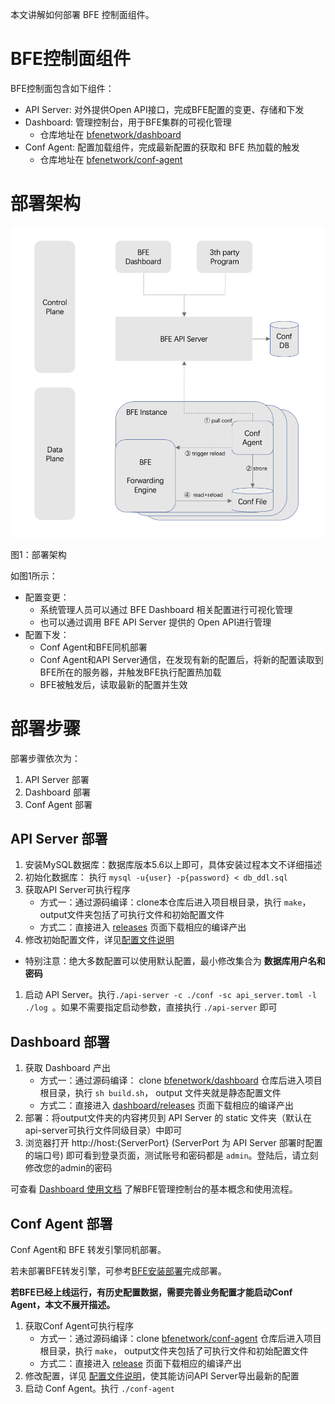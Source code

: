 本文讲解如何部署 BFE 控制面组件。

# BFE控制面组件
BFE控制面包含如下组件：
- API Server: 对外提供Open API接口，完成BFE配置的变更、存储和下发
- Dashboard: 管理控制台，用于BFE集群的可视化管理
    - 仓库地址在 [bfenetwork/dashboard](https://github.com/bfenetworks/dashboard)
- Conf Agent: 配置加载组件，完成最新配置的获取和 BFE 热加载的触发
    - 仓库地址在 [bfenetwork/conf-agent](https://github.com/bfenetworks/conf-agent)


# 部署架构
![部署架构](./assert/deploy_architecture.png)

图1：部署架构

如图1所示：
- 配置变更：
    - 系统管理人员可以通过 BFE Dashboard 相关配置进行可视化管理
    - 也可以通过调用 BFE API Server 提供的 Open API进行管理
- 配置下发：
    - Conf Agent和BFE同机部署
    - Conf Agent和API Server通信，在发现有新的配置后，将新的配置读取到BFE所在的服务器，并触发BFE执行配置热加载
    - BFE被触发后，读取最新的配置并生效


# 部署步骤

部署步骤依次为：
1. API Server 部署
1. Dashboard 部署
1. Conf Agent 部署

## API Server 部署
1. 安装MySQL数据库：数据库版本5.6以上即可，具体安装过程本文不详细描述
1. 初始化数据库： 执行 `mysql -u{user} -p{password} < db_ddl.sql`
1. 获取API Server可执行程序
    - 方式一：通过源码编译：clone本仓库后进入项目根目录，执行 `make`，output文件夹包括了可执行文件和初始配置文件
    - 方式二：直接进入 [releases](https://github.com/bfenetworks/api-server/releases) 页面下载相应的编译产出
1. 修改初始配置文件，详见[配置文件说明](./config_param.md)
- 特别注意：绝大多数配置可以使用默认配置，最小修改集合为 **数据库用户名和密码**
1. 启动 API Server。执行`./api-server -c ./conf -sc api_server.toml -l ./log `。如果不需要指定启动参数，直接执行 `./api-server` 即可

## Dashboard 部署
1. 获取 Dashboard 产出
    - 方式一：通过源码编译： clone [bfenetwork/dashboard](https://github.com/bfenetworks/dashboard) 仓库后进入项目根目录，执行 `sh build.sh`， output 文件夹就是静态配置文件
    - 方式二：直接进入 [dashboard/releases](https://github.com/bfenetworks/dashboard/releases) 页面下载相应的编译产出
1. 部署：将output文件夹的内容拷贝到 API Server 的 static 文件夹（默认在api-server可执行文件同级目录）中即可
1. 浏览器打开 http://host:{ServerPort} (ServerPort 为 API Server 部署时配置的端口号) 即可看到登录页面，测试账号和密码都是 `admin`。登陆后，请立刻修改您的admin的密码

可查看 [Dashboard 使用文档](https://github.com/bfenetworks/dashboard/docs/zh-cn/user-guide/SUMMARY.md) 了解BFE管理控制台的基本概念和使用流程。


## Conf Agent 部署
Conf Agent和 BFE 转发引擎同机部署。

若未部署BFE转发引擎，可参考[BFE安装部署](https://www.bfe-networks.net/en_us/installation/install/)完成部署。

**若BFE已经上线运行，有历史配置数据，需要完善业务配置才能启动Conf Agent，本文不展开描述。**

1. 获取Conf Agent可执行程序
    - 方式一：通过源码编译：clone [bfenetwork/conf-agent](https://github.com/bfenetworks/conf-agent) 仓库后进入项目根目录，执行 `make`， output文件夹包括了可执行文件和初始配置文件
    - 方式二：直接进入 [release](https://github.com/bfenetworks/conf-agent/releases) 页面下载相应的编译产出
1. 修改配置，详见 [配置文件说明](https://github.com/bfenetworks/conf-agent/blob/develop/docs/zh_cn/config.md)，使其能访问API Server导出最新的配置
1. 启动 Conf Agent。执行 `./conf-agent`
